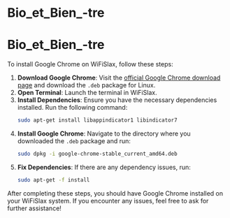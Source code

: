 ﻿# Bio_et_Bien_-tre
# Bio_et_Bien_-tre




To install Google Chrome on WiFiSlax, follow these steps:

1. **Download Google Chrome**: Visit the [official Google Chrome download page](https://www.google.com/chrome/) and download the `.deb` package for Linux.
2. **Open Terminal**: Launch the terminal in WiFiSlax.
3. **Install Dependencies**: Ensure you have the necessary dependencies installed. Run the following command:
   ```bash
   sudo apt-get install libappindicator1 libindicator7
   ```
4. **Install Google Chrome**: Navigate to the directory where you downloaded the `.deb` package and run:
   ```bash
   sudo dpkg -i google-chrome-stable_current_amd64.deb
   ```
5. **Fix Dependencies**: If there are any dependency issues, run:
   ```bash
   sudo apt-get -f install
   ```

After completing these steps, you should have Google Chrome installed on your WiFiSlax system. If you encounter any issues, feel free to ask for further assistance!
